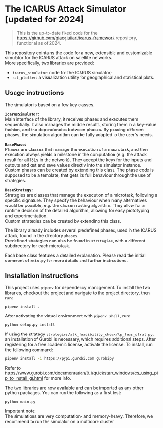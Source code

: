 # The ICARUS Attack Simulator [updated for 2024]

> This is the up-to-date fixed code for the https://github.com/giacgiuliari/icarus-framework repository, functional as of 2024.

This repository cointains the code for a new, extensible and customizable simulator for the ICARUS attack on satellite networks.  
More specifically, two libraries are provided:
* `icarus_simulator`: code for the ICARUS simulator;
* `sat_plotter`: a visualization utility for geographical and statistical plots.

## Usage instructions
The simulator is based on a few key classes.  

**`IcarusSimulator`:**  
Main interface of the library, it receives phases and executes them sequentially. It also manages the middle results, storing them in a key-value fashion, and the dependencies between phases. By passing different phases, the simulation algorithm can be fully adapted to the user's needs.

**`BasePhase`:**  
Phases are classes that manage the execution of a macrotask, and their execution always yields a milestone in the computation (e.g. the attack result for all ISLs in the network). They accept the keys for the inputs and outputs and get and save values directly into the simulator instance.  
Custom phases can be created by extending this class. The phase code is supposed to be a template, that gets its full behaviour through the use of strategies.

**`BaseStrategy`:**  
Strategies are classes that manage the execution of a microtask, following a specific signature.  They specify the behaviour when many alternatives would be possible, e.g. the chosen routing algorithm. They allow for a runtime decision of the detailed algorithm, allowing for easy prototyping and experimentation.  
Custom strategies can be created by extending this class.

The library already includes several predefined phases, used in the ICARUS attack, found in the directory `phases`.   
Predefined strategies can also be found in `strategies`, with a different subdirectory for each microtask.

Each base class features a detailed explanation. Please read the initial comment of `main.py` for more details and further instructions.


## Installation instructions

This project uses `pipenv` for dependency management.
To install the two libraries, checkout the project and navigate to the project directory, then run:
```bash
pipenv install .
```

After activating the virtual environment with ```pipenv shell```, run:
```bash
python setup.py install
```

If using the strategy `strategies/atk_feasibility_check/lp_feas_strat.py`, an installation of Gurobi is necessary, which requires additional steps. After registering for a free academic license, activate the license. To install, run the following command: 
```bash
pipenv install -i https://pypi.gurobi.com gurobipy
```
Refer to https://www.gurobi.com/documentation/9.1/quickstart_windows/cs_using_pip_to_install_gr.html for more info.

The two libraries are now available and can be imported as any other python packages. You can run the following as a first test:
```bash
python main.py
```


Important note:  
The simulations are very computation- and memory-heavy. Therefore, we recommend to run the simulator on a multicore cluster.


